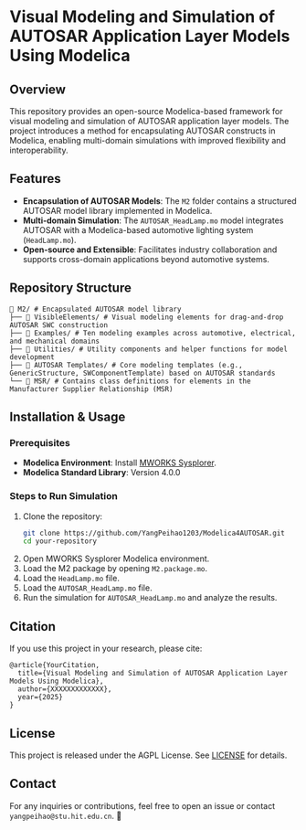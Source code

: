# Visual Modeling and Simulation of AUTOSAR Application Layer Models Using Modelica

## Overview
This repository provides an open-source Modelica-based framework for visual modeling and simulation of AUTOSAR application layer models. The project introduces a method for encapsulating AUTOSAR constructs in Modelica, enabling multi-domain simulations with improved flexibility and interoperability.

## Features
- **Encapsulation of AUTOSAR Models**: The `M2` folder contains a structured AUTOSAR model library implemented in Modelica.
- **Multi-domain Simulation**: The `AUTOSAR_HeadLamp.mo` model integrates AUTOSAR with a Modelica-based automotive lighting system (`HeadLamp.mo`).
- **Open-source and Extensible**: Facilitates industry collaboration and supports cross-domain applications beyond automotive systems.

## Repository Structure
```
📂 M2/ # Encapsulated AUTOSAR model library
├── 📂 VisibleElements/ # Visual modeling elements for drag-and-drop AUTOSAR SWC construction
├── 📂 Examples/ # Ten modeling examples across automotive, electrical, and mechanical domains
├── 📂 Utilities/ # Utility components and helper functions for model development
├── 📂 AUTOSAR Templates/ # Core modeling templates (e.g., GenericStructure, SWComponentTemplate) based on AUTOSAR standards
└── 📂 MSR/ # Contains class definitions for elements in the Manufacturer Supplier Relationship (MSR)
```

## Installation & Usage
### Prerequisites
- **Modelica Environment**: Install [MWORKS Sysplorer](https://www.tongyuan.cc/product/MWorksSysplorer).
- **Modelica Standard Library**: Version 4.0.0 

### Steps to Run Simulation
1. Clone the repository:
   ```sh
   git clone https://github.com/YangPeihao1203/Modelica4AUTOSAR.git
   cd your-repository
   ```
2. Open MWORKS Sysplorer Modelica environment.
3. Load the M2 package by opening `M2.package.mo`.
4. Load the `HeadLamp.mo` file.
5. Load the `AUTOSAR_HeadLamp.mo` file.
6. Run the simulation for `AUTOSAR_HeadLamp.mo` and analyze the results.

## Citation
If you use this project in your research, please cite:
```
@article{YourCitation,
  title={Visual Modeling and Simulation of AUTOSAR Application Layer Models Using Modelica},
  author={XXXXXXXXXXXXX},
  year={2025}
}
```

## License
This project is released under the AGPL License. See [LICENSE](LICENSE) for details.

## Contact
For any inquiries or contributions, feel free to open an issue or contact `yangpeihao@stu.hit.edu.cn`. 🚀

